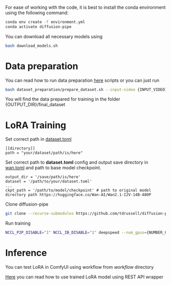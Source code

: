 
For ease of working with the code, it is best to install the conda environment using the following command:

```bash
conda env create -f environment.yml
conda activate diffusion-pipe
```

You can download all necessary models using

```bash
bash download_models.sh
```

# Data preparation

You can read how to run data preparation [here](DATA_PREPARATION.md) scripts or you can just run 
```bash
bash dataset_preparation/prepare_dataset.sh --input-video {INPUT_VIDEO} --output-dir {OUTPUT_DIR} [OPTIONS]
```
You will find the data prepared for training in the folder {OUTPUT_DIR}/final_dataset

# LoRA Training
Set correct path in [dataset.toml](wan2.1_i2v_lora_training_config/dataset.toml)

```
[[directory]]
path = "your/dataset/path/is/here"
```

Set correct path to **dataset.toml** config and output save directory in [wan.toml](wan2.1_i2v_lora_training_config/wan.toml) and path to base model checkpoint.

```
output_dir = '/save/path/is/here'
dataset = '/path/to/your/dataset.toml'
...
ckpt_path = '/path/to/model/checkpoint' # path to original model directory path https://huggingface.co/Wan-AI/Wan2.1-I2V-14B-480P
```

Clone diffusion-pipe
```bash
git clone --recurse-submodules https://github.com/tdrussell/diffusion-pipe && cd diffusion-pipe
```

Run training 

```bash
NCCL_P2P_DISABLE="1" NCCL_IB_DISABLE="1" deepspeed --num_gpus={NUMBER_OF_GPUS} train.py --deepspeed --config ../wan2.1_i2v_lora_training_config/wan.toml
```

# Inference
You can test LoRA in ComfyUI using workflow from *workflow* directory

[Here](INFERENCE.md) you can read how to use trained LoRA model using REST API wrapper